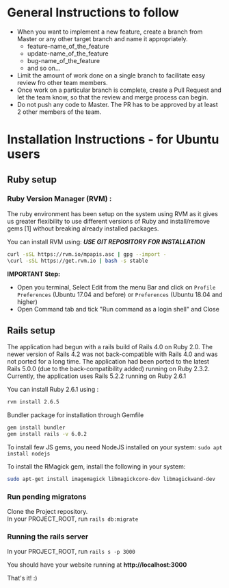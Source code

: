 # General Instructions to follow
* When you want to implement a new feature, create a branch from Master or any other target branch and name it appropriately.
   * feature-name_of_the_feature
   * update-name_of_the_feature
   * bug-name_of_the_feature
   * and so on...
* Limit the amount of work done on a single branch to facilitate easy review fro other team members.
* Once work on a particular branch is complete, create a Pull Request and let the team know, so that the review and merge process can begin.
* Do not push any code to Master. The PR has to be approved by at least 2 other members of the team.

# Installation Instructions - for Ubuntu users
## Ruby setup
### Ruby Version Manager (RVM) :
The ruby environment has been setup on the system using RVM as it gives us greater flexibility to use different versions of Ruby and install/remove gems [1] without breaking already installed packages.

You can install RVM using: ***USE GIT REPOSITORY FOR INSTALLATION***

```bash
curl -sSL https://rvm.io/mpapis.asc | gpg --import -
\curl -sSL https://get.rvm.io | bash -s stable
```

**IMPORTANT Step:**
* Open you terminal, Select Edit from the menu Bar and click on `Profile Preferences` (Ubuntu 17.04 and before) or `Preferences` (Ubuntu 18.04 and higher)
* Open Command tab and tick "Run command as a login shell" and Close

## Rails setup
The application had begun with a rails build of Rails 4.0 on Ruby 2.0. The newer version of Rails 4.2 was not back-compatible with Rails 4.0 and was not ported for a long time. The application had been ported to the latest Rails 5.0.0 (due to the back-compatibility added) running on Ruby 2.3.2. Currently, the application uses Rails 5.2.2 running on Ruby 2.6.1

You can install Ruby 2.6.1 using :

```bash
rvm install 2.6.5
```

Bundler package for installation through Gemfile

```bash
gem install bundler
gem install rails -v 6.0.2
```

To install few JS gems, you need NodeJS installed on your system:
`sudo apt install nodejs`

To install the RMagick gem, install the following in your system:

```bash
sudo apt-get install imagemagick libmagickcore-dev libmagickwand-dev
```

### Run pending migratons
Clone the Project repository.  
In your PROJECT_ROOT, run `rails db:migrate`

### Running the rails server
In your PROJECT_ROOT, run `rails s -p 3000`

You should have your website running at **http://localhost:3000**

That's it! :)
